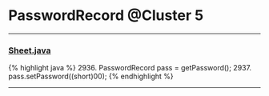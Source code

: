 # PasswordRecord @Cluster 5

***

### [Sheet.java](https://searchcode.com/codesearch/view/15642365/)
{% highlight java %}
2936. PasswordRecord pass = getPassword();
2937. pass.setPassword((short)00);
{% endhighlight %}

***

